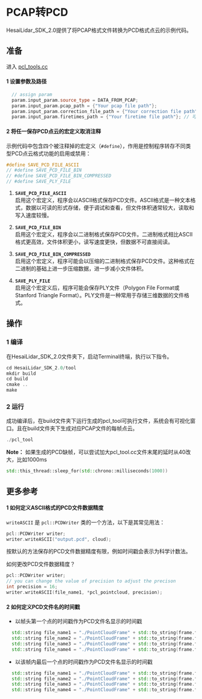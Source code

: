 # PCAP转PCD
HesaiLidar_SDK_2.0提供了将PCAP格式文件转换为PCD格式点云的示例代码。

## 准备
进入 [pcl_tools.cc](../tool/pcl_tool.cc) 

#### 1 设置参数及路径
```cpp
  // assign param
  param.input_param.source_type = DATA_FROM_PCAP;                         // 设置数据来源为离线PCAP数据
  param.input_param.pcap_path = {"Your pcap file path"};                  // 离线数据路径
  param.input_param.correction_file_path = {"Your correction file path"}; // 校准文件（角度修正文件）
  param.input_param.firetimes_path = {"Your firetime file path"}; // 可选项：通道发光时序（发光时刻修正文件）
```

#### 2 将任一保存PCD点云的宏定义取消注释
示例代码中包含四个被注释掉的宏定义（`#define`），作用是控制程序转存不同类型PCD点云格式功能的启用或禁用：
```cpp
#define SAVE_PCD_FILE_ASCII
// #define SAVE_PCD_FILE_BIN
// #define SAVE_PCD_FILE_BIN_COMPRESSED
// #define SAVE_PLY_FILE
```
1. **`SAVE_PCD_FILE_ASCII`**  
   启用这个宏定义，程序会以ASCII格式保存PCD文件。ASCII格式是一种文本格式，数据以可读的形式存储，便于调试和查看，但文件体积通常较大，读取和写入速度较慢。

2. **`SAVE_PCD_FILE_BIN`**  
   启用这个宏定义，程序会以二进制格式保存PCD文件。二进制格式相比ASCII格式更高效，文件体积更小，读写速度更快，但数据不可直接阅读。

3. **`SAVE_PCD_FILE_BIN_COMPRESSED`**  
   启用这个宏定义，程序可能会以压缩的二进制格式保存PCD文件。这种格式在二进制的基础上进一步压缩数据，进一步减小文件体积。

4. **`SAVE_PLY_FILE`**  
   启用这个宏定义后，程序可能会保存PLY文件（Polygon File Format或Stanford Triangle Format）。PLY文件是一种常用于存储三维数据的文件格式。


## 操作
### 1 编译
在HesaiLidar_SDK_2.0文件夹下，启动Terminal终端，执行以下指令。
```cpp
cd HesaiLidar_SDK_2.0/tool
mkdir build
cd build
cmake ..
make
```

### 2 运行
成功编译后，在build文件夹下运行生成的pcl_tool可执行文件，系统会有可视化窗口。且在build文件夹下生成对应PCAP文件的每帧点云。
```cpp
./pcl_tool
```
**Note：**
如果生成的PCD缺帧，可以尝试加大pcl_tool.cc文件末尾的延时从40改大，比如1000ms
```cpp
std::this_thread::sleep_for(std::chrono::milliseconds(1000))
```

## 更多参考
#### 1 如何定义ASCII格式的PCD文件数据精度
`writeASCII` 是 `pcl::PCDWriter` 类的一个方法，以下是其常见用法：
```cpp
pcl::PCDWriter writer;
writer.writeASCII("output.pcd", cloud);
```
按默认的方法保存的PCD文件数据精度有限，例如时间戳会表示为科学计数法。

如何更改PCD文件数据精度？
```cpp
pcl::PCDWriter writer;
// you can change the value of precision to adjust the precison
int precision = 16;
writer.writeASCII(file_name1, *pcl_pointcloud, precision);
```

#### 2 如何定义PCD文件名的时间戳
- 以帧头第一个点的时间戳作为PCD文件名显示的时间戳
```cpp
  std::string file_name1 = "./PointCloudFrame" + std::to_string(frame.frame_index) + "_" + std::to_string(frame.points[0].timestamp)+ ".pcd";
  std::string file_name2 = "./PointCloudFrame" + std::to_string(frame.frame_index) + "_" + std::to_string(frame.points[0].timestamp)+ ".bin";
  std::string file_name3 = "./PointCloudFrame" + std::to_string(frame.frame_index) + "_" + std::to_string(frame.points[0].timestamp)+ ".ply";
  std::string file_name4 = "./PointCloudFrame" + std::to_string(frame.frame_index) + "_" + std::to_string(frame.points[0].timestamp)+ "_compress" + ".bin";
```

- 以该帧内最后一个点的时间戳作为PCD文件名显示的时间戳
```cpp
  std::string file_name1 = "./PointCloudFrame" + std::to_string(frame.frame_index) + "_" + std::to_string(frame.points[points_num - 1].timestamp)+ ".pcd";
  std::string file_name2 = "./PointCloudFrame" + std::to_string(frame.frame_index) + "_" + std::to_string(frame.points[points_num - 1].timestamp)+ ".bin";
  std::string file_name3 = "./PointCloudFrame" + std::to_string(frame.frame_index) + "_" + std::to_string(frame.points[points_num - 1].timestamp)+ ".ply";
  std::string file_name4 = "./PointCloudFrame" + std::to_string(frame.frame_index) + "_" + std::to_string(frame.points[points_num - 1].timestamp)+ "_compress" + ".bin";
```